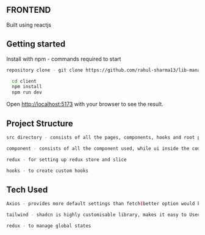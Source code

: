 ## FRONTEND
Built using reactjs

## Getting started

Install with npm - commands required to start

```bash
repository clone - git clone https://github.com/rahul-sharma13/lib-manage.git
```

```bash
  cd client
  npm install
  npm run dev
```

Open [http://localhost:5173](http://localhost:5173) with your browser to see the result.

## Project Structure

```bash
src directory - consists of all the pages, components, hooks and root page of the project

component - consists of all the component used, while ui inside the component directory is used for common components

redux - for setting up redux store and slice

hooks - to create custom hooks
```

## Tech Used

```bash
Axios - provides more default settings than fetch(better option would be to using it with react-query for client side caching and easy management of states)

tailwind - shadcn is highly customisable library, makes it easy to Used

redux - to manage global states
```